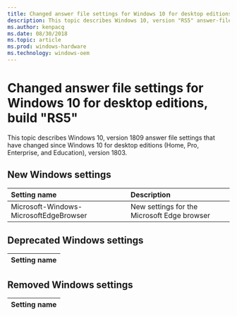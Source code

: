 ```yaml
---
title: Changed answer file settings for Windows 10 for desktop editions, build "RS5"
description: This topic describes Windows 10, version "RS5" answer-file settings that have changed since Windows 10 for desktop editions (Home, Pro, Enterprise, and Education), Build 1803.
ms.author: kenpacq
ms.date: 08/30/2018
ms.topic: article
ms.prod: windows-hardware
ms.technology: windows-oem
---
```

# Changed answer file settings for Windows 10 for desktop editions, build "RS5"

This topic describes Windows 10, version 1809 answer file settings that have changed since Windows 10 for desktop editions (Home, Pro, Enterprise, and Education), version 1803.

## New Windows settings

| Setting name         | Description                                                                      |
|:---------------------|:---------------------------------------------------------------------------------|
| Microsoft-Windows-MicrosoftEdgeBrowser    | New settings for the Microsoft Edge browser                 |

## Deprecated Windows settings

| Setting name                                           |
|:-------------------------------------------------------|

## Removed Windows settings

| Setting name                                           |
|:-------------------------------------------------------|
